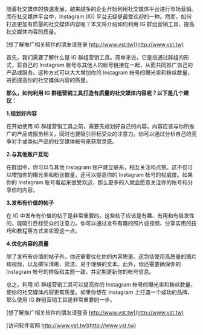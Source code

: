 随着社交媒体的快速发展，越来越多的企业开始利用社交媒体平台进行市场营销。而在社交媒体平台中，Instagram (IG) 平台无疑是最受欢迎的一种。然而，如何打造更加有质量的社交媒体内容呢？本文将介绍如何利用 IG 群组营销工具，提高社交媒体内容的质量。

[想了解推广相关软件的朋友请登录 http://www.vst.tw](http://www.vst.tw)

首先，我们需要了解什么是 IG 群组营销工具。简单来说，它是指通过群组的形式，将自己的 Instagram 帐号与其他人的帐号链接在一起，从而共同推广自己的产品或服务。这种方式可以大大增加你的 Instagram 帐号的曝光率和粉丝数量，进而提高你的社交媒体内容的质量。

**那么，如何利用 IG 群组营销工具打造有质量的社交媒体内容呢？以下是几个建议：**

**1.规划好内容**

在开始使用 IG 群组营销工具之前，需要先规划好自己的内容。内容应该与你所推广的产品或服务相关，同时也要吸引目标受众的注意力。你可以通过分析自己的竞争对手或类似产品的社交媒体帐号来获取灵感。

**2.与其他账户互动**

在群组中，你可以与其他 Instagram 账户建立联系，相互关注和点赞。这不仅可以增加你的曝光率和粉丝数量，还可以提高你的 Instagram 帐号的权威度。如果你的 Instagram 帐号看起来很受欢迎，那么更多的人就会愿意关注你的帐号和分享你的内容。

**3.发布有价值的帖子**

在 IG 中发布有价值的帖子是非常重要的。这些帖子应该是有趣、有用和有启发性的，能吸引目标受众的注意力。你可以通过发布有趣的照片或视频、分享实用的技巧和教程等方式来实现这一点。

**4.优化内容的质量**

除了发布有价值的帖子外，你还需要优化你的内容质量。这包括使用高质量的图片和视频，以及撰写清晰、简洁、易于理解的文本。此外，你还需要确保你的 Instagram 帐号的排版和主题一致，并定期更新你的帐号信息。

总之，利用 IG 群组营销工具可以提高你的 Instagram 帐号的曝光率和粉丝数量，使你的社交媒体内容更有质量。如果你想在 Instagram 上打造一个成功的品牌，那么使用 IG 群组营销工具是非常重要的一步。

[想了解推广相关软件的朋友请登录 http://www.vst.tw](http://www.vst.tw)


[访问软件官网 http://www.vst.tw](http://www.vst.tw)
